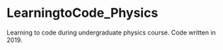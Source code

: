 # LearningtoCode_Physics
Learning to code during undergraduate physics course. Code written in 2019.
